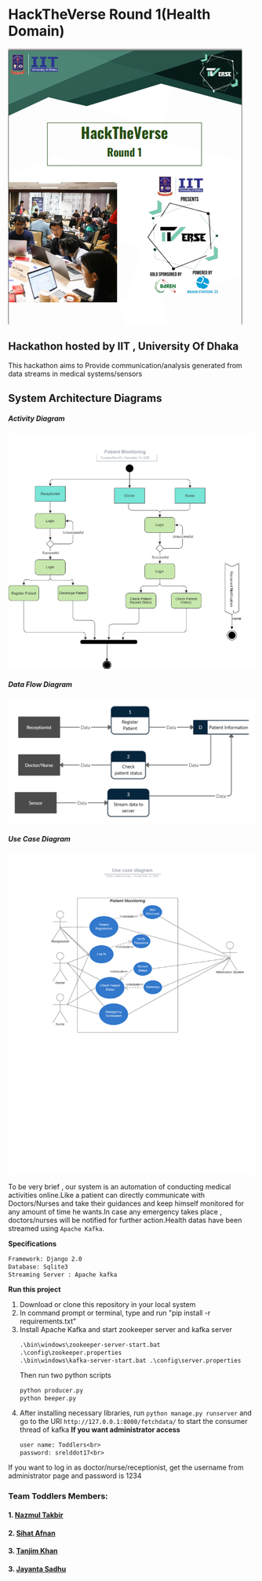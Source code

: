 <h1>HackTheVerse Round 1(Health Domain)</h1>
<img src = "documentation/logo.PNG">

<h2> Hackathon hosted by IIT , University Of Dhaka </h2>

<p>This hackathon aims to Provide communication/analysis generated from data streams in medical systems/sensors 
<p>
<h2>System Architecture Diagrams </h2>
<h5>Activity Diagram</h5>
<img src="documentation/activity.png">

<h5>Data Flow Diagram</h5>
<img src="documentation/data flow.png">

<h5>Use Case Diagram</h5>
<img src="documentation/use case.png">

To be very brief , our system is an automation of conducting medical activities online.Like a patient can directly communicate with Doctors/Nurses and take their guidances and keep himself monitored for any amount of time he wants.In case any emergency takes place , doctors/nurses will be notified for further action.Health datas have been streamed using ```Apache Kafka```.

<b>Specifications</b>
```
Framework: Django 2.0
Database: Sqlite3
Streaming Server : Apache kafka
```
<b>Run this project</b>
1. Download or clone this repository in your local system<br>
2. In command prompt or terminal, type and run "pip install -r requirements.txt" <br>
3. Install Apache Kafka and start zookeeper server and kafka server
    ```
    .\bin\windows\zookeeper-server-start.bat .\config\zookeeper.properties
    .\bin\windows\kafka-server-start.bat .\config\server.properties
    ```
    Then run two python scripts
    ```
    python producer.py
    python beeper.py
    ```
4. After installing necessary libraries, run ```python manage.py runserver``` and go to the URl ```http://127.0.0.1:8000/fetchdata/``` to start the consumer thread of kafka
<b>If you want administrator access</b>
    ```
    user name: Toddlers<br>
    password: srelddot17<br>
    ```
<p>
If you want to log in as doctor/nurse/receptionist, get the username from administrator page and password is 1234
</p>

<h3>Team Toddlers Members: </h3>
<h4>1. <a href="https://github.com/NazmulTakbir">Nazmul Takbir</a></h4>
<h4>2. <a href="https://github.com/AfnanCSE98">Sihat Afnan </a></h4>
<h4>3. <a href="https://github.com/tanjim17">Tanjim Khan</a></h4>
<h4>3. <a href="https://github.com/Jayanta47">Jayanta Sadhu</a></h4>
    
